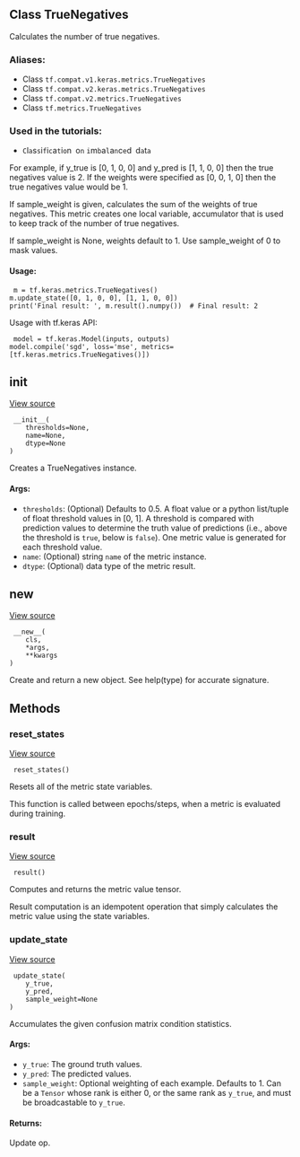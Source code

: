 ## Class TrueNegatives

Calculates the number of true negatives.
### Aliases:
- Class `tf.compat.v1.keras.metrics.TrueNegatives`
- Class `tf.compat.v2.keras.metrics.TrueNegatives`
- Class `tf.compat.v2.metrics.TrueNegatives`
- Class `tf.metrics.TrueNegatives`
### Used in the tutorials:
- ``C``l``a``s``s``i``f``i``c``a``t``i``o``n`` ``o``n`` ``i``m``b``a``l``a``n``c``e``d`` ``d``a``t``a``

For example, if y_true is [0, 1, 0, 0] and y_pred is [1, 1, 0, 0] then the true negatives value is 2. If the weights were specified as [0, 0, 1, 0] then the true negatives value would be 1.

If sample_weight is given, calculates the sum of the weights of true negatives. This metric creates one local variable, accumulator that is used to keep track of the number of true negatives.

If sample_weight is None, weights default to 1. Use sample_weight of 0 to mask values.
#### Usage:

```
 m = tf.keras.metrics.TrueNegatives()
m.update_state([0, 1, 0, 0], [1, 1, 0, 0])
print('Final result: ', m.result().numpy())  # Final result: 2
```

Usage with tf.keras API:

```
 model = tf.keras.Model(inputs, outputs)
model.compile('sgd', loss='mse', metrics=[tf.keras.metrics.TrueNegatives()])
```
## __init__
[View source](https://github.com/tensorflow/tensorflow/blob/r2.0/tensorflow/python/keras/metrics.py#L1034-L1050)


```
 __init__(
    thresholds=None,
    name=None,
    dtype=None
)
```

Creates a TrueNegatives instance.
#### Args:
- `thresholds`: (Optional) Defaults to 0.5. A float value or a python list/tuple of float threshold values in [0, 1]. A threshold is compared with prediction values to determine the truth value of predictions (i.e., above the threshold is `true`, below is `false`). One metric value is generated for each threshold value.
- `name`: (Optional) string `name` of the metric instance.
- `dtype`: (Optional) data type of the metric result.
## __new__
[View source](https://github.com/tensorflow/tensorflow/blob/r2.0/tensorflow/python/keras/metrics.py#L144-L160)


```
 __new__(
    cls,
    *args,
    **kwargs
)
```

Create and return a new object. See help(type) for accurate signature.
## Methods
### reset_states
[View source](https://github.com/tensorflow/tensorflow/blob/r2.0/tensorflow/python/keras/metrics.py#L892-L895)


```
 reset_states()
```

Resets all of the metric state variables.

This function is called between epochs/steps, when a metric is evaluated during training.
### result
[View source](https://github.com/tensorflow/tensorflow/blob/r2.0/tensorflow/python/keras/metrics.py#L885-L890)


```
 result()
```

Computes and returns the metric value tensor.

Result computation is an idempotent operation that simply calculates the metric value using the state variables.
### update_state
[View source](https://github.com/tensorflow/tensorflow/blob/r2.0/tensorflow/python/keras/metrics.py#L865-L883)


```
 update_state(
    y_true,
    y_pred,
    sample_weight=None
)
```

Accumulates the given confusion matrix condition statistics.
#### Args:
- `y_true`: The ground truth values.
- `y_pred`: The predicted values.
- `sample_weight`: Optional weighting of each example. Defaults to 1. Can be a `Tensor` whose rank is either 0, or the same rank as `y_true`, and must be broadcastable to `y_true`.
#### Returns:

Update op.
